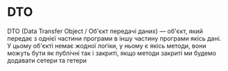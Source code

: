 # DTO

DTO (Data Transfer Object / Об'єкт передачі даних) — об'єкт, який передає з однієї частини програми в іншу частину програми якісь дані. У цьому об'єкті немає жодної логіки, у ньому є якісь методи, вони можуть бути як публічні так і закриті, якщо методи закриті ми будемо додавати сетери та гетери
